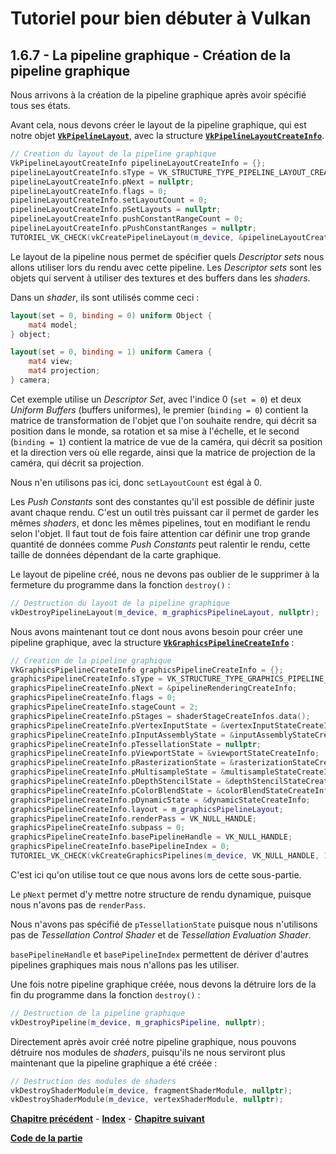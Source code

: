 # Tutoriel pour bien débuter à Vulkan
## 1.6.7 - La pipeline graphique - Création de la pipeline graphique

Nous arrivons à la création de la pipeline graphique après avoir spécifié tous ses états.

Avant cela, nous devons créer le layout de la pipeline graphique, qui est notre objet [**``VkPipelineLayout``**](https://registry.khronos.org/vulkan/specs/1.3-extensions/man/html/VkPipelineLayout.html), avec la structure [**``VkPipelineLayoutCreateInfo``**](https://registry.khronos.org/vulkan/specs/1.3-extensions/man/html/VkPipelineLayoutCreateInfo.html).

```CPP
// Creation du layout de la pipeline graphique
VkPipelineLayoutCreateInfo pipelineLayoutCreateInfo = {};
pipelineLayoutCreateInfo.sType = VK_STRUCTURE_TYPE_PIPELINE_LAYOUT_CREATE_INFO;
pipelineLayoutCreateInfo.pNext = nullptr;
pipelineLayoutCreateInfo.flags = 0;
pipelineLayoutCreateInfo.setLayoutCount = 0;
pipelineLayoutCreateInfo.pSetLayouts = nullptr;
pipelineLayoutCreateInfo.pushConstantRangeCount = 0;
pipelineLayoutCreateInfo.pPushConstantRanges = nullptr;
TUTORIEL_VK_CHECK(vkCreatePipelineLayout(m_device, &pipelineLayoutCreateInfo, nullptr, &m_graphicsPipelineLayout));
```

Le layout de la pipeline nous permet de spécifier quels *Descriptor sets* nous allons utiliser lors du rendu avec cette pipeline. Les *Descriptor sets* sont les objets qui servent à utiliser des textures et des buffers dans les *shaders*.

Dans un *shader*, ils sont utilisés comme ceci :

```GLSL
layout(set = 0, binding = 0) uniform Object {
	mat4 model;
} object;

layout(set = 0, binding = 1) uniform Camera {
	mat4 view;
	mat4 projection;
} camera;
```

Cet exemple utilise un *Descriptor Set*, avec l'indice 0 (``set = 0``) et deux *Uniform Buffers* (buffers uniformes), le premier (``binding = 0``) contient la matrice de transformation de l'objet que l'on souhaite rendre, qui décrit sa position dans le monde, sa rotation et sa mise à l'échelle, et le second (``binding = 1``) contient la matrice de vue de la caméra, qui décrit sa position et la direction vers où elle regarde, ainsi que la matrice de projection de la caméra, qui décrit sa projection.

Nous n'en utilisons pas ici, donc ``setLayoutCount`` est égal à 0.

Les *Push Constants* sont des constantes qu'il est possible de définir juste avant chaque rendu. C'est un outil très puissant car il permet de garder les mêmes *shaders*, et donc les mêmes pipelines, tout en modifiant le rendu selon l'objet. Il faut tout de fois faire attention car définir une trop grande quantité de données comme *Push Constants* peut ralentir le rendu, cette taille de données dépendant de la carte graphique.

Le layout de pipeline créé, nous ne devons pas oublier de le supprimer à la fermeture du programme dans la fonction ``destroy()`` :

```CPP
// Destruction du layout de la pipeline graphique
vkDestroyPipelineLayout(m_device, m_graphicsPipelineLayout, nullptr);
```

Nous avons maintenant tout ce dont nous avons besoin pour créer une pipeline graphique, avec la structure [**``VkGraphicsPipelineCreateInfo``**](https://registry.khronos.org/vulkan/specs/1.3-extensions/man/html/VkGraphicsPipelineCreateInfo.html) :

```CPP
// Creation de la pipeline graphique
VkGraphicsPipelineCreateInfo graphicsPipelineCreateInfo = {};
graphicsPipelineCreateInfo.sType = VK_STRUCTURE_TYPE_GRAPHICS_PIPELINE_CREATE_INFO;
graphicsPipelineCreateInfo.pNext = &pipelineRenderingCreateInfo;
graphicsPipelineCreateInfo.flags = 0;
graphicsPipelineCreateInfo.stageCount = 2;
graphicsPipelineCreateInfo.pStages = shaderStageCreateInfos.data();
graphicsPipelineCreateInfo.pVertexInputState = &vertexInputStateCreateInfo;
graphicsPipelineCreateInfo.pInputAssemblyState = &inputAssemblyStateCreateInfo;
graphicsPipelineCreateInfo.pTessellationState = nullptr;
graphicsPipelineCreateInfo.pViewportState = &viewportStateCreateInfo;
graphicsPipelineCreateInfo.pRasterizationState = &rasterizationStateCreateInfo;
graphicsPipelineCreateInfo.pMultisampleState = &multisampleStateCreateInfo;
graphicsPipelineCreateInfo.pDepthStencilState = &depthStencilStateCreateInfo;
graphicsPipelineCreateInfo.pColorBlendState = &colorBlendStateCreateInfo;
graphicsPipelineCreateInfo.pDynamicState = &dynamicStateCreateInfo;
graphicsPipelineCreateInfo.layout = m_graphicsPipelineLayout;
graphicsPipelineCreateInfo.renderPass = VK_NULL_HANDLE;
graphicsPipelineCreateInfo.subpass = 0;
graphicsPipelineCreateInfo.basePipelineHandle = VK_NULL_HANDLE;
graphicsPipelineCreateInfo.basePipelineIndex = 0;
TUTORIEL_VK_CHECK(vkCreateGraphicsPipelines(m_device, VK_NULL_HANDLE, 1, &graphicsPipelineCreateInfo, nullptr, &m_graphicsPipeline));
```

C'est ici qu'on utilise tout ce que nous avons lors de cette sous-partie.

Le ``pNext`` permet d'y mettre notre structure de rendu dynamique, puisque nous n'avons pas de ``renderPass``.

Nous n'avons pas spécifié de ``pTessellationState`` puisque nous n'utilisons pas de *Tessellation Control Shader* et de *Tessellation Evaluation Shader*.

``basePipelineHandle`` et ``basePipelineIndex`` permettent de dériver d'autres pipelines graphiques mais nous n'allons pas les utiliser.

Une fois notre pipeline graphique créée, nous devons la détruire lors de la fin du programme dans la fonction ``destroy()`` :

```CPP
// Destruction de la pipeline graphique
vkDestroyPipeline(m_device, m_graphicsPipeline, nullptr);
```

Directement après avoir créé notre pipeline graphique, nous pouvons détruire nos modules de *shaders*, puisqu'ils ne nous serviront plus maintenant que la pipeline graphique a été créée :

```CPP
// Destruction des modules de shaders
vkDestroyShaderModule(m_device, fragmentShaderModule, nullptr);
vkDestroyShaderModule(m_device, vertexShaderModule, nullptr);
```

[**Chapitre précédent**](6.md) - [**Index**](../../index.md) - [**Chapitre suivant**](../7.md)

[**Code de la partie**](https://github.com/ZaOniRinku/TutorielVulkanFR/tree/partie1/6)